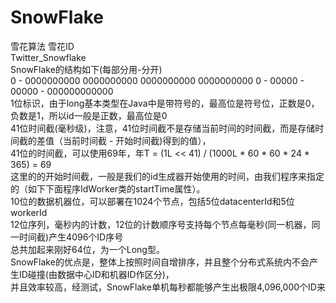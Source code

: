 # SnowFlake
雪花算法
 雪花ID
 <br/>Twitter_Snowflake
 <br/>SnowFlake的结构如下(每部分用-分开)
 <br/>0 - 0000000000 0000000000 0000000000 0000000000 0 - 00000 - 00000 - 000000000000
 <br/>1位标识，由于long基本类型在Java中是带符号的，最高位是符号位，正数是0，负数是1，所以id一般是正数，最高位是0
 <br/>41位时间截(毫秒级)，注意，41位时间截不是存储当前时间的时间截，而是存储时间截的差值（当前时间截 - 开始时间截)得到的值），
 <br/>41位的时间截，可以使用69年，年T = (1L << 41) / (1000L * 60 * 60 * 24 * 365) = 69
 <br/>这里的的开始时间截，一般是我们的id生成器开始使用的时间，由我们程序来指定的（如下下面程序IdWorker类的startTime属性）。
 <br/>10位的数据机器位，可以部署在1024个节点，包括5位datacenterId和5位workerId
 <br/>12位序列，毫秒内的计数，12位的计数顺序号支持每个节点每毫秒(同一机器，同一时间截)产生4096个ID序号
 <br/>总共加起来刚好64位，为一个Long型。
 <br/>SnowFlake的优点是，整体上按照时间自增排序，并且整个分布式系统内不会产生ID碰撞(由数据中心ID和机器ID作区分)，
 <br/>并且效率较高，经测试，SnowFlake单机每秒都能够产生出极限4,096,000个ID来
